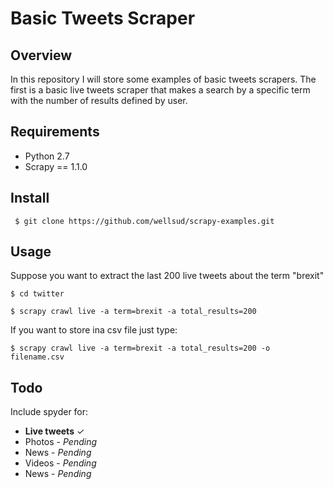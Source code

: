 # Basic Tweets Scraper

## Overview

In this repository I will store some examples of basic tweets scrapers. The first is a basic live tweets scraper that makes a search by a specific term with the number of results defined by user.

## Requirements

* Python 2.7
* Scrapy == 1.1.0

## Install

```
 $ git clone https://github.com/wellsud/scrapy-examples.git
```
## Usage

Suppose you want to extract the last 200 live tweets about the term "brexit"

```
$ cd twitter
```


```
$ scrapy crawl live -a term=brexit -a total_results=200
```

If you want to store ina csv file just type:


```
$ scrapy crawl live -a term=brexit -a total_results=200 -o filename.csv
```

## Todo

Include spyder for:

* **Live tweets** ✓
* Photos - *Pending*
* News - *Pending*
* Videos - *Pending*
* News - *Pending*